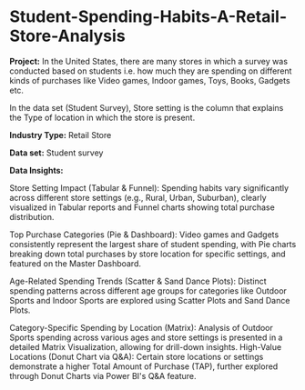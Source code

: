 # Student-Spending-Habits-A-Retail-Store-Analysis

**Project:**  In the United States, there are many stores in which a survey was conducted based on students i.e. how much they are spending on different kinds of purchases like Video games, Indoor games, Toys, Books, Gadgets etc.

 In the data set (Student Survey), Store setting is the column that explains the Type of location in which the store is present. 

**Industry Type:**  Retail Store

**Data set:**  Student survey

**Data Insights:**  

Store Setting Impact (Tabular & Funnel): Spending habits vary significantly across different store settings (e.g., Rural, Urban, Suburban), clearly visualized in Tabular reports and Funnel charts showing total purchase distribution.

Top Purchase Categories (Pie & Dashboard): Video games and Gadgets consistently represent the largest share of student spending, with Pie charts breaking down total purchases by store location for specific settings, and featured on the Master Dashboard.

Age-Related Spending Trends (Scatter & Sand Dance Plots): Distinct spending patterns across different age groups for categories like Outdoor Sports and Indoor Sports are explored using Scatter Plots and Sand Dance Plots.

Category-Specific Spending by Location (Matrix): Analysis of Outdoor Sports spending across various ages and store settings is presented in a detailed Matrix Visualization, allowing for drill-down insights.
High-Value Locations (Donut Chart via Q&A): Certain store locations or settings demonstrate a higher Total Amount of Purchase (TAP), further explored through Donut Charts via Power BI's Q&A feature.
